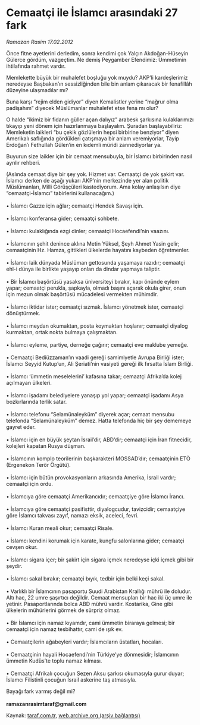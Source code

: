 # Cemaatçi ile İslamcı arasındaki 27 fark

*Ramazan Rasim 17.02.2012*

<div class="yazi"><p>Önce fitne ayetlerini derledim, sonra kendimi çok Yalçın Akdoğan-Hüseyin Gülerce gördüm, vazgeçtim. Ne demiş Peygamber Efendimiz: Ümmetimin ihtilafında rahmet vardır. </p>
<p>Memlekette büyük bir muhalefet boşluğu yok muydu? AKP’li kardeşlerimiz neredeyse Başbakan’ın sessizliğinden bile bin anlam çıkaracak bir fenafillâh düzeyine ulaşmadılar mı?</p>
<p>Buna karşı “rejim elden gidiyor” diyen Kemalistler yerine “mağrur olma padişahım” diyecek Müslümanlar muhalefet etse fena mı olur?</p>
<p>O halde “ikimiz bir fidanın güller açan dalıyız” arabesk şarkısına kulaklarımızı tıkayıp yeni dönem için hazırlanmaya başlayalım. Şuradan başlayabiliriz: Memleketin laikleri “bu çekik gözlülerin hepsi birbirine benziyor” diyen Amerikalı saflığında gördükleri çatışmaya bir anlam veremiyorlar, Tayip Erdoğan’ı Fethullah Gülen’in en kıdemli müridi zannediyorlar ya.</p>
<p>Buyurun size laikler için bir cemaat mensubuyla, bir İslamcı birbirinden nasıl ayrılır rehberi.</p>
<p>(Aslında cemaat diye bir şey yok. Hizmet var. Cemaatçi de yok şakirt var. İslamcı derken de aşağı yukarı AKP’nin merkezinde yer alan politik Müslümanları, Milli Görüşçüleri kastediyorum. Ama kolay anlaşılsın diye “cemaatçi-İslamcı” tabirlerini kullanacağım.)<br/><br/>• İslamcı Gazze için ağlar; cemaatçi Hendek Savaşı için.<br/><br/>• İslamcı konferansa gider; cemaatçi sohbete.<br/><br/>• İslamcı kulaklığında ezgi dinler; cemaatçi Hocaefendi’nin vaazını.<br/><br/>• İslamcının şehit denince aklına Metin Yüksel, Şeyh Ahmet Yasin gelir; cemaatçinin Hz. Hamza, gittikleri ülkelerde hayatını kaybeden öğretmenler.<br/><br/>• İslamcı laik dünyada Müslüman gettosunda yaşamaya razıdır; cemaatçi ehl-i dünya ile birlikte yaşayıp onları da dindar yapmaya taliptir.<br/><br/>• Bir İslamcı başörtüsü yasaksa üniversiteyi bırakır, kapı önünde eylem yapar; cemaatçi perukla, şapkayla, olmadı başını açarak okula girer, onun için mezun olmak başörtüsü mücadelesi vermekten mühimdir. <br/><br/>• İslamcı iktidar ister; cemaatçi sızmak. İslamcı yönetmek ister, cemaatçi dönüştürmek.<br/><br/>• İslamcı meydan okumaktan, posta koymaktan hoşlanır; cemaatçi diyalog kurmaktan, ortak nokta bulmaya çalışmaktan.<br/><br/>• İslamcı eyleme, partiye, derneğe çağırır; cemaatçi eve maklube yemeğe.<br/><br/>• Cemaatçi Bediüzzaman’ın vaadi gereği samimiyetle Avrupa Birliği ister; İslamcı Seyyid Kutup’un, Ali Şeriati’nin vasiyeti gereği ilk fırsatta İslam Birliği.<br/><br/>• İslamcı ‘ümmetin meselelerini’ kafasına takar; cemaatçi Afrika’da kolej açılmayan ülkeleri.<br/><br/>• İslamcı işadamı belediyelere yanaşıp yol yapar; cemaatçi işadamı Asya bozkırlarında terlik satar.<br/><br/>• İslamcı telefonu “Selamünaleyküm” diyerek açar; cemaat mensubu telefonda “Selamünaleyküm” demez. Hatta telefonda hiç bir şey dememeye gayret eder.<br/><br/>• İslamcı için en büyük şeytan İsrail’dir, ABD’dir; cemaatçi için İran fitnecidir, kolejleri kapatan Rusya düşman. <br/><br/>• İslamcının komplo teorilerinin başkarakteri MOSSAD’dır; cemaatçinin ETÖ (Ergenekon Terör Örgütü). <br/><br/>• İslamcı için bütün provokasyonların arkasında Amerika, İsrail vardır; cemaatçi için ordu.<br/><br/>• İslamcıya göre cemaatçi Amerikancıdır; cemaatçiye göre İslamcı İrancı.<br/><br/>• İslamcıya göre cemaatçi pasifisttir, diyalogcudur, tavizcidir; cemaatçiye göre İslamcı takvası zayıf, namazı eksik, aceleci, fevri.<br/><br/>• İslamcı Kuran meali okur; cemaatçi Risale.<br/><br/>• İslamcı kendini korumak için karate, kungfu salonlarına gider; cemaatçi cevşen okur.<br/><br/>• İslamcı sigara içer; bir şakirt için sigara içmek neredeyse içki içmek gibi bir şeydir.<br/><br/>• İslamcı sakal bırakır; cemaatçi bıyık, tedbir için belki keçi sakal.<br/><br/>• Varlıklı bir İslamcının pasaportu Suudi Arabistan Krallığı mührü ile doludur. Altı hac, 22 umre şaşırtıcı değildir. Cemaat mensupları bir hac iki üç umre ile yetinir. Pasaportlarında bolca ABD mührü vardır. Kostarika, Gine gibi ülkelerin mühürlerini görmek de sürpriz olmaz.<br/><br/>• Bir İslamcı için namaz kıyamdır, cami ümmetin biraraya gelmesi; bir cemaatçi için namaz tesbihattır, cami de ışık ev.<br/><br/>• Cemaatçilerin ağabeyleri vardır; İslamcıların üstatları, hocaları.<br/><br/>• Cemaatçinin hayali Hocaefendi’nin Türkiye’ye dönmesidir; İslamcının ümmetin Kudüs’te toplu namaz kılması.<br/><br/>• Cemaatçi Afrikalı çocuğun Sezen Aksu şarkısı okumasıyla gurur duyar; İslamcı Filistinli çocuğun İsrail askerine taş atmasıyla.</p>
<p>Bayağı fark varmış değil mi?<br/><br/><b>ramazanrasimtaraf@gmail.com</b></p>
</div>

Kaynak: [taraf.com.tr](http://www.taraf.com.tr/ramazan-rasim/makale-cemaatci-ile-islamci-arasindaki-27-fark.htm), [web.archive.org (arşiv bağlantısı)](http://web.archive.org/web/20130624162527/http://www.taraf.com.tr/ramazan-rasim/makale-cemaatci-ile-islamci-arasindaki-27-fark.htm)
